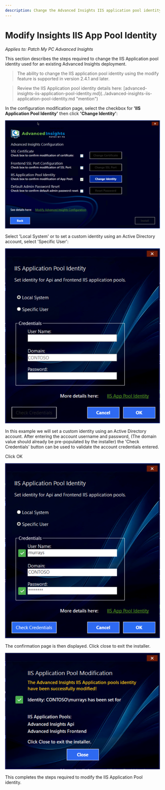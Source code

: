 ```yaml
---
description: Change the Advanced Insights IIS application pool identity.
---
```


# Modify Insights IIS App Pool Identity

_Applies to: Patch My PC Advanced Insights_

This section describes the steps required to change the IIS Application pool identity used for an existing Advanced Insights deployment.

> The ability to change the IIS application pool identity using the modify feature is supported in version 2.4.1 and later.

> Review the IIS Application pool identity details here: \[advanced-insights-iis-application-pool-identity.md]\(../advanced-insights-iis-application-pool-identity.md "mention")

In the configuration modification page, select the checkbox for **'IIS Application Pool Identity'** then click **'Change Identity'**:

![](<../../.gitbook/assets/vmconnect_TLKvfLRWgU (1).png>)

Select 'Local System' or to set a custom identity using an Active Directory account, select 'Specific User':

![](<../../.gitbook/assets/vmconnect_7HZTcmUwwa (1).png>)

In this example we will set a custom identity using an Active Directory account. After entering the account username and password, (The domain value should already be pre-populated by the installer) the 'Check Credentials' button can be used to validate the account credentials entered.

Click OK

![](<../../.gitbook/assets/vmconnect_a2UjNEmSYX (1).png>)

The confirmation page is then displayed. Click close to exit the installer.

![](<../../.gitbook/assets/vmconnect_chQDGol3Od (1).png>)

This completes the steps required to modify the IIS Application Pool identity.
